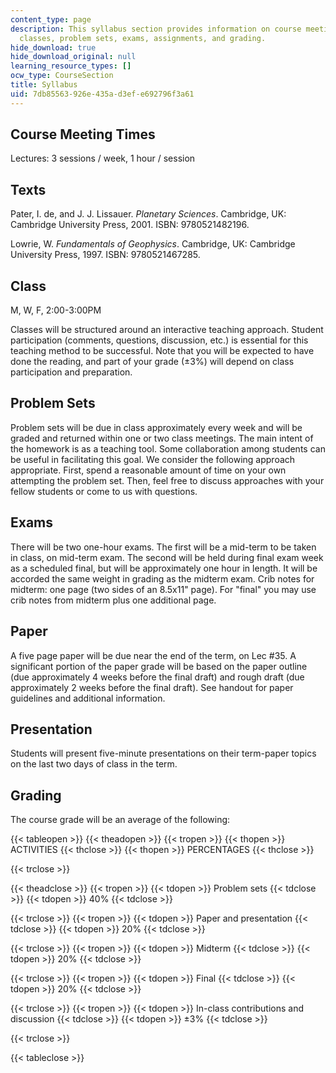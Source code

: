 ```yaml
---
content_type: page
description: This syllabus section provides information on course meeting times, texts,
  classes, problem sets, exams, assignments, and grading.
hide_download: true
hide_download_original: null
learning_resource_types: []
ocw_type: CourseSection
title: Syllabus
uid: 7db85563-926e-435a-d3ef-e692796f3a61
---
```


Course Meeting Times
--------------------

Lectures: 3 sessions / week, 1 hour / session

Texts
-----

Pater, I. de, and J. J. Lissauer. _Planetary Sciences_. Cambridge, UK: Cambridge University Press, 2001. ISBN: 9780521482196.

Lowrie, W. _Fundamentals of Geophysics_. Cambridge, UK: Cambridge University Press, 1997. ISBN: 9780521467285.

Class
-----

M, W, F, 2:00-3:00PM

Classes will be structured around an interactive teaching approach. Student participation (comments, questions, discussion, etc.) is essential for this teaching method to be successful. Note that you will be expected to have done the reading, and part of your grade (±3%) will depend on class participation and preparation.

Problem Sets
------------

Problem sets will be due in class approximately every week and will be graded and returned within one or two class meetings. The main intent of the homework is as a teaching tool. Some collaboration among students can be useful in facilitating this goal. We consider the following approach appropriate. First, spend a reasonable amount of time on your own attempting the problem set. Then, feel free to discuss approaches with your fellow students or come to us with questions.

Exams
-----

There will be two one-hour exams. The first will be a mid-term to be taken in class, on mid-term exam. The second will be held during final exam week as a scheduled final, but will be approximately one hour in length. It will be accorded the same weight in grading as the midterm exam. Crib notes for midterm: one page (two sides of an 8.5x11" page). For "final" you may use crib notes from midterm plus one additional page.

Paper
-----

A five page paper will be due near the end of the term, on Lec #35. A significant portion of the paper grade will be based on the paper outline (due approximately 4 weeks before the final draft) and rough draft (due approximately 2 weeks before the final draft). See handout for paper guidelines and additional information.

Presentation
------------

Students will present five-minute presentations on their term-paper topics on the last two days of class in the term.

Grading
-------

The course grade will be an average of the following:

{{< tableopen >}}
{{< theadopen >}}
{{< tropen >}}
{{< thopen >}}
ACTIVITIES
{{< thclose >}}
{{< thopen >}}
PERCENTAGES
{{< thclose >}}

{{< trclose >}}

{{< theadclose >}}
{{< tropen >}}
{{< tdopen >}}
Problem sets
{{< tdclose >}}
{{< tdopen >}}
40%
{{< tdclose >}}

{{< trclose >}}
{{< tropen >}}
{{< tdopen >}}
Paper and presentation
{{< tdclose >}}
{{< tdopen >}}
20%
{{< tdclose >}}

{{< trclose >}}
{{< tropen >}}
{{< tdopen >}}
Midterm
{{< tdclose >}}
{{< tdopen >}}
20%
{{< tdclose >}}

{{< trclose >}}
{{< tropen >}}
{{< tdopen >}}
Final
{{< tdclose >}}
{{< tdopen >}}
20%
{{< tdclose >}}

{{< trclose >}}
{{< tropen >}}
{{< tdopen >}}
In-class contributions and discussion
{{< tdclose >}}
{{< tdopen >}}
±3%
{{< tdclose >}}

{{< trclose >}}

{{< tableclose >}}